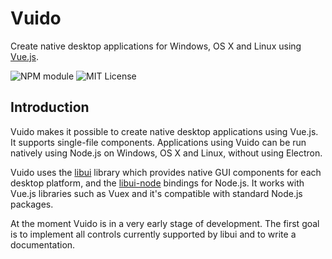 # Vuido

Create native desktop applications for Windows, OS X and Linux using [Vue.js](https://vuejs.org/).

![NPM module](https://img.shields.io/npm/v/vuido.svg) ![MIT License](https://img.shields.io/github/license/mimecorg/vuido.svg)

## Introduction

Vuido makes it possible to create native desktop applications using Vue.js. It supports single-file components. Applications using Vuido can be run natively using Node.js on Windows, OS X and Linux, without using Electron.

Vuido uses the [libui](https://github.com/andlabs/libui) library which provides native GUI components for each desktop platform, and the [libui-node](https://github.com/parro-it/libui-node) bindings for Node.js. It works with Vue.js libraries such as Vuex and it's compatible with standard Node.js packages.

At the moment Vuido is in a very early stage of development. The first goal is to implement all controls currently supported by libui and to write a documentation.

